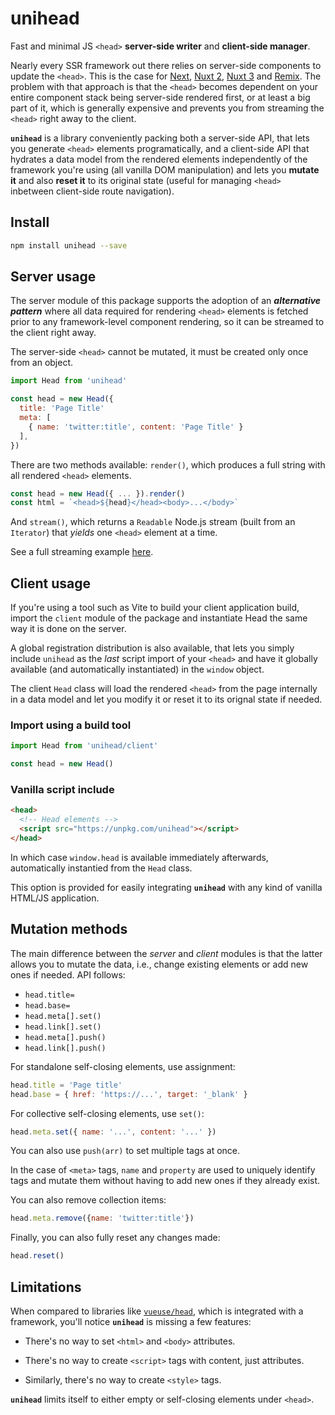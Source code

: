 # unihead

Fast and minimal JS `<head>` **server-side writer** and **client-side manager**.

Nearly every SSR framework out there relies on server-side components to update the `<head>`. This is the case for [Next][1], [Nuxt 2][2], [Nuxt 3][3] and [Remix][4]. The problem with that approach is that the `<head>` becomes dependent on your entire component stack being server-side rendered first, or at least a big part of it, which is generally expensive and prevents you from streaming the `<head>` right away to the client. 

**`unihead`** is a library conveniently packing both a server-side API, that lets you generate `<head>` elements programatically, and a client-side API that hydrates a data model from the rendered elements independently of the framework you're using (all vanilla DOM manipulation) and lets you **mutate it** and also **reset it** to its original state (useful for managing `<head>` inbetween client-side route navigation). 

[1]: https://nuxtjs.org/docs/components-glossary/head/
[2]: https://v3.nuxtjs.org/guide/features/head-management
[3]: https://github.com/remix-run/remix/blob/main/packages/remix-react/components.tsx#L650
[4]: https://nextjs.org/docs/api-reference/next/head

## Install

```bash
npm install unihead --save
```

## Server usage

The server module of this package supports the adoption of an **_alternative pattern_** where all data required for rendering `<head>` elements is fetched prior to any framework-level component rendering, so it can be streamed to the client right away. 

The server-side `<head>` cannot be mutated, it must be created only once from an object.

```js
import Head from 'unihead'

const head = new Head({
  title: 'Page Title'
  meta: [
    { name: 'twitter:title', content: 'Page Title' }
  ],
})
```

There are two methods available: `render()`, which produces a full string with all rendered `<head>` elements.

```js
const head = new Head({ ... }).render()
const html = `<head>${head}</head><body>...</body>`
```
  
And `stream()`, which returns a `Readable` Node.js stream (built from an `Iterator`) that _yields_ one `<head>` element at a time. 

See a full streaming example [here](https://github.com/galvez/unihead/tree/main/example).

## Client usage

If you're using a tool such as Vite to build your client application build, import the `client` module of the package and instantiate Head the same way it is done on the server.
  
A global registration distribution is also available, that lets you simply include `unihead` as the *last* script import of your `<head>` and have it globally available (and automatically instantiated) in the `window` object.

The client `Head` class will load the rendered `<head>` from the page internally in a data model and let you modify it or reset it to its orignal state if needed.

### Import using a build tool

```js
import Head from 'unihead/client'

const head = new Head()
```
  
### Vanilla script include

```html
<head>
  <!-- Head elements -->
  <script src="https://unpkg.com/unihead"></script>
</head>
```

In which case `window.head` is available immediately afterwards, automatically instantied from the `Head` class. 

This option is provided for easily integrating **`unihead`** with any kind of vanilla HTML/JS application.

## Mutation methods

The main difference between the *server* and *client* modules is that the latter allows you to mutate the data, i.e., change existing elements or add new ones if needed. API follows:
  
- `head.title=`
- `head.base=`
- `head.meta[].set()`
- `head.link[].set()`
- `head.meta[].push()`
- `head.link[].push()`
  
For standalone self-closing elements, use assignment:

```js
head.title = 'Page title'
head.base = { href: 'https://...', target: '_blank' }
```

For collective self-closing elements, use `set()`:

```js
head.meta.set({ name: '...', content: '...' })
```
  
You can also use `push(arr)` to set multiple tags at once.

In the case of `<meta>` tags, `name` and `property` are used to uniquely identify tags and mutate them without having to add new ones if they already exist. 

You can also remove collection items:
  
```js
head.meta.remove({name: 'twitter:title'})
```

Finally, you can also fully reset any changes made:
  
```js
head.reset()
```

## Limitations

When compared to libraries like [`vueuse/head`](https://github.com/vueuse/head), which is integrated with a framework, you'll notice **`unihead`** is missing a few features:
  
- There's no way to set `<html>` and `<body>` attributes.

- There's no way to create `<script>` tags with content, just attributes.
  
- Similarly, there's no way to create `<style>` tags.
  
**`unihead`** limits itself to either empty or self-closing elements under `<head>`.

